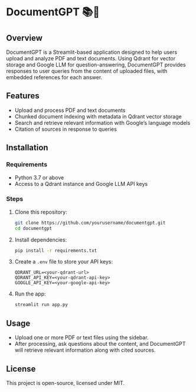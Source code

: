 # DocumentGPT 📚💬

## Overview
DocumentGPT is a Streamlit-based application designed to help users upload and analyze PDF and text documents. Using Qdrant for vector storage and Google LLM for question-answering, DocumentGPT provides responses to user queries from the content of uploaded files, with embedded references for each answer.

## Features
- Upload and process PDF and text documents
- Chunked document indexing with metadata in Qdrant vector storage
- Search and retrieve relevant information with Google’s language models
- Citation of sources in response to queries

## Installation

### Requirements
- Python 3.7 or above
- Access to a Qdrant instance and Google LLM API keys

### Steps
1. Clone this repository:
    ```bash
    git clone https://github.com/yourusername/documentgpt.git
    cd documentgpt
    ```

2. Install dependencies:
    ```bash
    pip install -r requirements.txt
    ```

3. Create a `.env` file to store your API keys:
    ```plaintext
    QDRANT_URL=<your-qdrant-url>
    QDRANT_API_KEY=<your-qdrant-api-key>
    GOOGLE_API_KEY=<your-google-api-key>
    ```

4. Run the app:
    ```bash
    streamlit run app.py
    ```

## Usage
- Upload one or more PDF or text files using the sidebar.
- After processing, ask questions about the content, and DocumentGPT will retrieve relevant information along with cited sources.

## License
This project is open-source, licensed under MIT.
